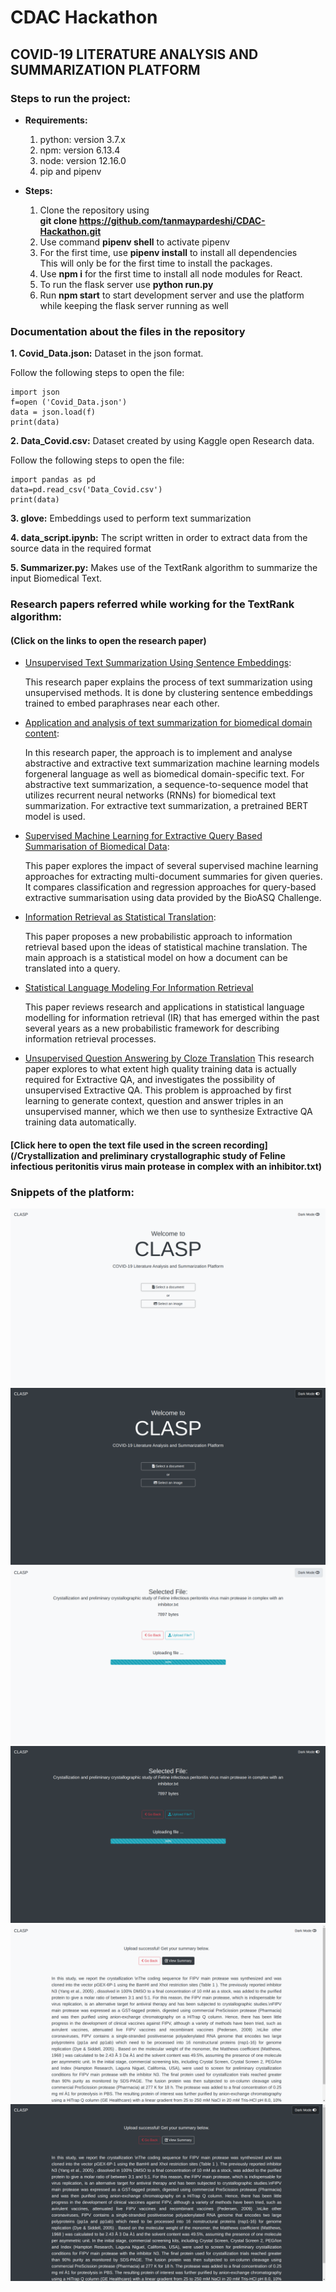 # CDAC Hackathon
## COVID-19 LITERATURE ANALYSIS AND SUMMARIZATION PLATFORM

### Steps to run the project:

* **Requirements:**<br>
  1. python: version 3.7.x
  2. npm: version 6.13.4
  3. node: version 12.16.0
  4. pip and pipenv
 
* **Steps:**
  1. Clone the repository using<br> **git clone https://github.com/tanmaypardeshi/CDAC-Hackathon.git**
  2. Use command **pipenv shell** to activate pipenv
  3. For the first time, use **pipenv install** to install all dependencies<br>
  This will only be for the first time to install the packages.
  4. Use **npm i** for the first time to install all node modules for React.
  5. To run the flask server use **python run.py**
  6. Run **npm start** to start development server and use the platform while keeping 
  the flask server running as well
 
  
### Documentation about the files in the repository

**1. Covid_Data.json:** Dataset in the json format.<br> 

Follow the following steps to open the file:

```
import json
f=open ('Covid_Data.json') 
data = json.load(f)
print(data)
```

**2. Data_Covid.csv:** Dataset created by using Kaggle open Research data.<br> 

Follow the following steps to open the file:

```
import pandas as pd
data=pd.read_csv('Data_Covid.csv') 
print(data)
```

**3. glove:** Embeddings used to perform text summarization

**4. data_script.ipynb:** The script written in order to extract data from the source data in the required format

**5. Summarizer.py:** Makes use of the TextRank algorithm to summarize the input Biomedical Text.


### Research papers referred while working for the TextRank algorithm:
#### (Click on the links to open the research paper)

* [Unsupervised Text Summarization Using Sentence Embeddings](https://www.cs.utexas.edu/~asaran/reports/summarization.pdf):

  This research paper explains the process of text summarization using unsupervised methods. It is done by clustering           sentence embeddings trained to embed paraphrases near each other. 
* [Application and analysis of text summarization for biomedical domain content](http://cs229.stanford.edu/proj2019spr/report/77.pdf):
    
    In this research paper, the approach is to implement and analyse abstractive and extractive text summarization machine learning models forgeneral language as well as biomedical domain-specific text. For abstractive text summarization, a sequence-to-sequence model that utilizes recurrent neural networks (RNNs) for biomedical text summarization. For
extractive text summarization, a pretrained BERT model is used.
    
* [Supervised Machine Learning for Extractive Query Based Summarisation of Biomedical Data](https://www.aclweb.org/anthology/W18-5604.pdf):

  This paper explores the impact of several supervised machine learning approaches for extracting multi-document summaries      for given queries. It compares classification and regression approaches for query-based extractive summarisation using        data provided by the BioASQ Challenge.
  
* [Information Retrieval as Statistical Translation](https://www.cse.iitb.ac.in/~soumen/readings/papers/BergerL1999xlate.pdf):

  This paper proposes a new probabilistic approach to information retrieval based upon the ideas of statistical machine         translation. The main approach is a statistical model on how a document can be translated into a query.
  
 * [Statistical Language Modeling For Information Retrieval](http://ciir.cs.umass.edu/pubfiles/ir-318.pdf)
  
    This paper reviews research and applications in statistical language modelling for information retrieval (IR) that has        emerged within the past several years as a new probabilistic framework for describing information retrieval processes.

* [Unsupervised Question Answering by Cloze Translation](https://research.fb.com/wp-content/uploads/2019/07/Unsupervised-Question-Answering-by-Cloze-Translation.pdf)
  This research paper explores to what extent high quality training data is actually required for Extractive QA, and investigates the possibility of unsupervised Extractive QA. This problem is approached by first learning to generate context, question and answer triples in an unsupervised manner, which we then use to synthesize Extractive QA training data automatically.

#### [Click here to open the text file used in the screen recording](/Crystallization and preliminary crystallographic study of Feline infectious peritonitis virus main protease in complex with an inhibitor.txt)

### Snippets of the platform:

![clasp_1](/screenshots/clasp_1.png)
![clasp_2](/screenshots/clasp_2.png)
![clasp_3](/screenshots/clasp_3.png)
![clasp_4](/screenshots/clasp_4.png)
![clasp_5](/screenshots/clasp_5.png)
![clasp_6](/screenshots/clasp_6.png)
 
